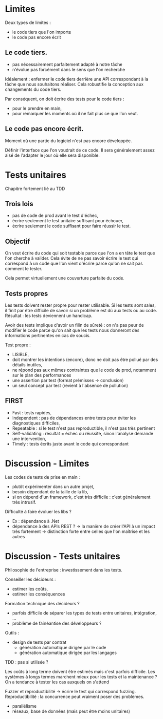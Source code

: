 # Limites

Deux types de limites :
  - le code tiers que l'on importe
  - le code pas encore écrit
  
## Le code tiers.

  - pas nécessairement parfaitement adapté à notre tâche
  - n'évolue pas forcément dans le sens que l'on recherche

Idéalement : enfermer le code tiers derrière une API correspondant à 
la tâche que nous souhaitons réaliser. Cela robustifie la conception
aux changements du code tiers.

Par conséquent, on doit écrire des tests pour le code tiers :

  - pour le prendre en main,
  - pour remarquer les moments où il ne fait plus ce que l'on veut.
  
## Le code pas encore écrit.
 
Moment où une partie du logiciel n'est pas encore développée.
  
Définir l'interface que l'on voudrait de ce code. Il sera généralement
assez aisé de l'adapter le jour où elle sera disponible.

# Tests unitaires

Chapitre fortement lié au TDD

## Trois lois

  - pas de code de prod avant le test d'échec,
  - écrire seulement le test unitaire suffisant pour échouer,
  - écrire seulement le code suffisant pour faire réussir le test.

## Objectif

On veut écrire du code qui soit testable parce que l'on a en tête
le test que l'on cherche à valider. Cela évite de ne pas savoir écrire
le test qui correspond à un code que l'on vient d'écrire parce qu'on ne
sait pas comment le tester.

Cela permet virtuellement une couverture parfaite du code.

## Tests propres

Les tests doivent rester propre pour rester utilisable. Si les tests
sont sales, il finit par être difficile de savoir si un problème est dû
aux tests ou au code. Résultat : les tests deviennent un handicap.

Avoir des tests implique d'avoir un filin de sûreté : on n'a pas peur
de modifier le code parce qu'on sait que les tests nous donneront des
informations pertinentes en cas de soucis.

Test propre :

  - LISIBLE,
  - doit montrer les intentions (encore), donc ne doit pas être pollué
    par des détails inutiles,
  - ne répond pas aux mêmes contraintes que le code de prod, notamment
    sur le plan des performances
  - une assertion par test (format prémisses -> conclusion)
  - un seul concept par test (revient à l'absence de pollution)
  
## FIRST

 - Fast : tests rapides,
 - Independent : pas de dépendances entre tests pour éviter les 
   diagnostiques difficiles,
 - Repeatable : si le test n'est pas reproductible, il n'est pas très 
   pertinent
 - Self-validating : résultat = échec ou réussite, sinon l'analyse 
   demande une intervention,
 - Timely : tests écrits juste avant le code qui correspondant
  
  
# Discussion - Limites

Les codes de tests de prise en main :

  - plutôt expérimenter dans un autre projet,
  - besoin dépendant de la taille de la lib,
  - si on dépend d'un framework, c'est très difficile : c'est généralement
    très intrusif.
	
Difficulté à faire évoluer les libs ?

  - Ex : dépendance à .Net
  - dépendance à des APIs REST ? 
    -> la manière de créer l'API à un impact très fortement
	-> distinction forte entre celles que l'on maîtrise et les autres
	
# Discussion - Tests unitaires

Philosophie de l'entreprise : investissement dans les tests.

Conseiller les décideurs :

  - estimer les coûts,
  - estimer les conséquences

Formation technique des décideurs ?

  - parfois difficile de séparer les types de tests entre unitaires, intégration, ...
  - problème de fainéantise des développeurs ?

Outils :

  - design de tests par contrat
      - génération automatique dirigée par le code
	  - génération automatique dirigée par les langages
	
TDD : pas si utilisée ?

Les coûts à long terme doivent être estimés mais c'est parfois difficile.
Les systèmes à longs termes marchent mieux pour les tests et la maintenance ?
On a tendance à tester les cas auxquels on s'attend

Fuzzer et reproductibilité -> écrire le test qui correspond fuzzing.
Reproductibilité : la concurrence peut vraiment poser des problèmes.
  
  - parallélisme
  - réseaux, base de données (mais peut être moins unitaires)
